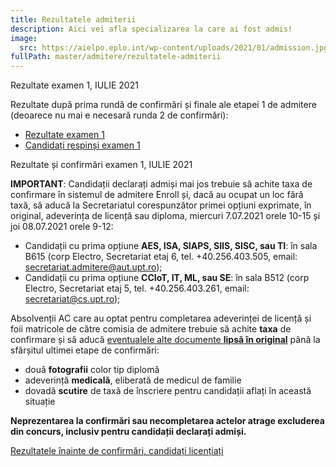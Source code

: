 ```yaml
---
title: Rezultatele admiterii
description: Aici vei afla specializarea la care ai fost admis!
image:
  src: https://aielpo.eplo.int/wp-content/uploads/2021/01/admission.jpg
fullPath: master/admitere/rezultatele-admiterii
---
```

<Block color="green">Rezultate examen 1, IULIE 2021</Block>

Rezultate după prima rundă de confirmări și finale ale etapei 1 de admitere (deoarece nu mai e necesară runda 2 de confirmări):
- [Rezultate examen 1](https://admitere.ac.upt.ro/uploads/6m-examen1-runda2-20210708.pdf)
- [Candidați respinși examen 1](<https://admitere.ac.upt.ro/uploads/6m-examen1-runda2-respinși-20210708.pdf>)





<Block color="yellow">Rezultate și confirmări examen 1, IULIE 2021</Block>

**IMPORTANT**: Candidații declarați admiși mai jos trebuie să achite taxa de confirmare în sistemul de admitere Enroll și, dacă au ocupat un loc fără taxă, să aducă la Secretariatul corespunzător primei opțiuni exprimate, în original, adeverința de licență sau diploma, miercuri 7.07.2021 orele 10-15 și joi 08.07.2021 orele 9-12:

* Candidații cu prima opțiune **AES, ISA, SIAPS, SIIS, SISC, sau TI**: în sala B615 (corp Electro, Secretariat etaj 6, tel. +40.256.403.505, email: secretariat.admitere@aut.upt.ro);
* Candidații cu prima opțiune **CCIoT, IT, ML, sau SE**: în sala B512 (corp Electro, Secretariat etaj 5, tel. +40.256.403.261, email: secretariat@cs.upt.ro);

Absolvenții AC care au optat pentru completarea adeverinței de licență și foii matricole de către comisia de admitere trebuie să achite **taxa** de confirmare și să aducă [eventualele alte documente **lipsă în original**](/master/admitere/ultimele-anunturi/) până la sfârșitul ultimei etape de confirmări:

* două **fotografii** color tip diplomă
* adeverință **medicală**, eliberată de medicul de familie
* dovadă **scutire** de taxă de înscriere pentru candidații aflați în această situație

**Neprezentarea la confirmări sau necompletarea actelor atrage excluderea din concurs, inclusiv pentru candidații declarați admiși.** 

[Rezultatele înainte de confirmări, candidați licențiați](https://admitere.ac.upt.ro/uploads/6m-examen1-runda0-20210706.pdf)